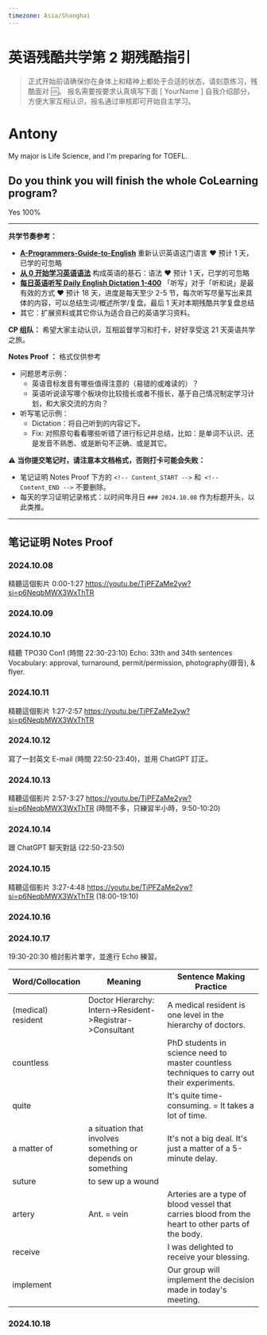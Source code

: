 ```yaml
---
timezone: Asia/Shanghai
---
```


# 英语残酷共学第 2 期残酷指引

> 正式开始前请确保你在身体上和精神上都处于合适的状态，请刻意练习，残酷面对 🆒。 报名需要按要求认真填写下面 [ YourName ] 自我介绍部分，方便大家互相认识，报名通过审核即可开始自主学习。

# Antony

My major is Life Science, and I'm preparing for TOEFL.

## Do you think you will finish the whole CoLearning program?

Yes 100%

---

**共学节奏参考：**

- [**A-Programmers-Guide-to-English**](https://github.com/yujiangshui/A-Programmers-Guide-to-English) 重新认识英语这门语言 ❤️ 预计 1 天，已学的可忽略
- [**从 0 开始学习英语语法**](https://hzpt-inet-club.github.io/english-note/) 构成英语的基石：语法 ❤️ 预计 1 天，已学的可忽略
- [**每日英语听写 Daily English Dictation 1-400**](https://www.bilibili.com/video/BV1U7411a7xG?p=3&vd_source=bc0666711d2280c24d54945ab9c11146) 「听写」对于「听和说」是最有效的方式 ❤️ 预计 18 天，进度是每天至少 2-5 节，每次听写尽量写出来具体的内容，可以总结生词/概述所学/复盘。最后 1 天对本期残酷共学复盘总结
- 其它：扩展资料或其它你认为适合自己的英语学习资料。

**CP 组队：**  希望大家主动认识，互相监督学习和打卡，好好享受这 21 天英语共学之旅。

**Notes Proof ：** 格式仅供参考

- 问题思考示例：
  - 英语音标发音有哪些值得注意的（易错的或难读的）？
  - 英语听说读写哪个板块你比较擅长或者不擅长，基于自己情况制定学习计划，和大家交流的方向？
- 听写笔记示例：
  - Dictation：将自己听到的内容记下。
  - Fix: 对照原句看看哪些听错了进行标记并总结，比如：是单词不认识、还是发音不熟悉、或是断句不正确、或是其它。

⚠️ **当你提交笔记时，请注意本文档格式，否则打卡可能会失败：**

- 笔记证明 Notes Proof 下方的 `<!-- Content_START -->` 和` <!-- Content_END -->` 不要删除。
- 每天的学习证明记录格式：以时间年月日 `### 2024.10.08` 作为标题开头，以此类推。

---

## 笔记证明 Notes Proof

<!-- Content_START --> 

### 2024.10.08

精聽這個影片 0:00-1:27 https://youtu.be/TjPFZaMe2yw?si=p6NeqbMWX3WxThTR


### 2024.10.09



### 2024.10.10

精聽 TPO30 Con1 (時間 22:30-23:10)
Echo: 33th and 34th sentences
Vocabulary: approval, turnaround, permit/permission, photography(辯音), & flyer.


### 2024.10.11

精聽這個影片 1:27-2:57 https://youtu.be/TjPFZaMe2yw?si=p6NeqbMWX3WxThTR


### 2024.10.12

寫了一封英文 E-mail (時間 22:50-23:40)，並用 ChatGPT 訂正。


### 2024.10.13

精聽這個影片 2:57-3:27 https://youtu.be/TjPFZaMe2yw?si=p6NeqbMWX3WxThTR
(時間不多，只練習半小時，9:50-10:20)


### 2024.10.14

跟 ChatGPT 聊天對話 (22:50-23:50)


### 2024.10.15

精聽這個影片 3:27-4:48 https://youtu.be/TjPFZaMe2yw?si=p6NeqbMWX3WxThTR
(18:00-19:10)


### 2024.10.16



### 2024.10.17

19:30-20:30 檢討影片單字，並進行 Echo 練習。

| Word/Collocation   | Meaning                                                     | Sentence Making Practice                                                                          |
| ------------------ | ----------------------------------------------------------- | ------------------------------------------------------------------------------------------------- |
| (medical) resident | Doctor Hierarchy: Intern->Resident->Registrar->Consultant   | A medical resident is one level in the hierarchy of doctors.                                      |
| countless          |                                                             | PhD students in science need to master countless techniques to carry out their experiments.       |
| quite              |                                                             | It's quite time-consuming. = It takes a lot of time.                                              |
| a matter of        | a situation that involves something or depends on something | It's not a big deal. It's just a matter of a 5-minute delay.                                      |
| suture             | to sew up a wound                                           |                                                                                                   |
| artery             | Ant. = vein                                                 | Arteries are a type of blood vessel that carries blood from the heart to other parts of the body. |
| receive            |                                                             | I was delighted to receive your blessing.                                                         |
| implement          |                                                             | Our group will implement the decision made in today's meeting.                                    |


### 2024.10.18




<!-- Content_END -->